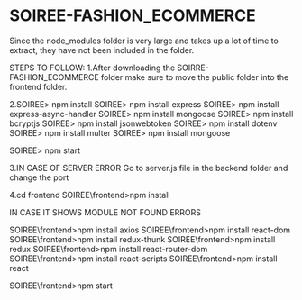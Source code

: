 # SOIREE-FASHION_ECOMMERCE

Since the node_modules folder is very large and takes up a lot of time to extract, they have not been included in the folder.

STEPS TO FOLLOW:
1.After downloading the SOIRRE-FASHION_ECOMMERCE folder make sure to move the public folder into the frontend folder.

2.SOIREE> npm install
  SOIREE> npm install express
  SOIREE> npm install express-async-handler
  SOIREE> npm install mongoose
  SOIREE> npm install bcryptjs
  SOIREE> npm install jsonwebtoken
  SOIREE> npm install dotenv
  SOIREE> npm install multer
  SOIREE> npm install mongoose
  
  SOIREE> npm start
  
3.IN CASE OF SERVER ERROR
  Go to server.js file in the backend folder and change the port

4.cd frontend
  SOIREE\frontend>npm install
  
  IN CASE IT SHOWS MODULE NOT FOUND ERRORS
  
  SOIREE\frontend>npm install axios
  SOIREE\frontend>npm install react-dom
  SOIREE\frontend>npm install redux-thunk
  SOIREE\frontend>npm install redux
  SOIREE\frontend>npm install react-router-dom
  SOIREE\frontend>npm install react-scripts
  SOIREE\frontend>npm install react
  
  SOIREE\frontend>npm start
  

  
  
 
  
  
  
  
  
	

  
